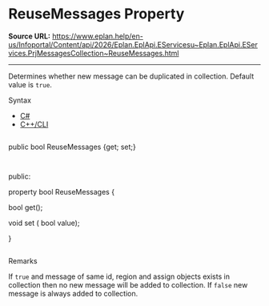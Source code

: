 # ReuseMessages Property

**Source URL:** https://www.eplan.help/en-us/Infoportal/Content/api/2026/Eplan.EplApi.EServicesu~Eplan.EplApi.EServices.PrjMessagesCollection~ReuseMessages.html

---

Determines whether new message can be duplicated in collection. Default value is `true`.

Syntax

- [C#](#i-syntax-CS)
- [C++/CLI](#i-syntax-CPP2005)

```
```
public bool ReuseMessages {get; set;}
```
```

```
```
public:

property bool ReuseMessages {

   bool get();

   void set (    bool value);

}
```
```

Remarks

If `true` and message of same id, region and assign objects exists in collection then no new message will be added to collection. If `false` new message is always added to collection.
